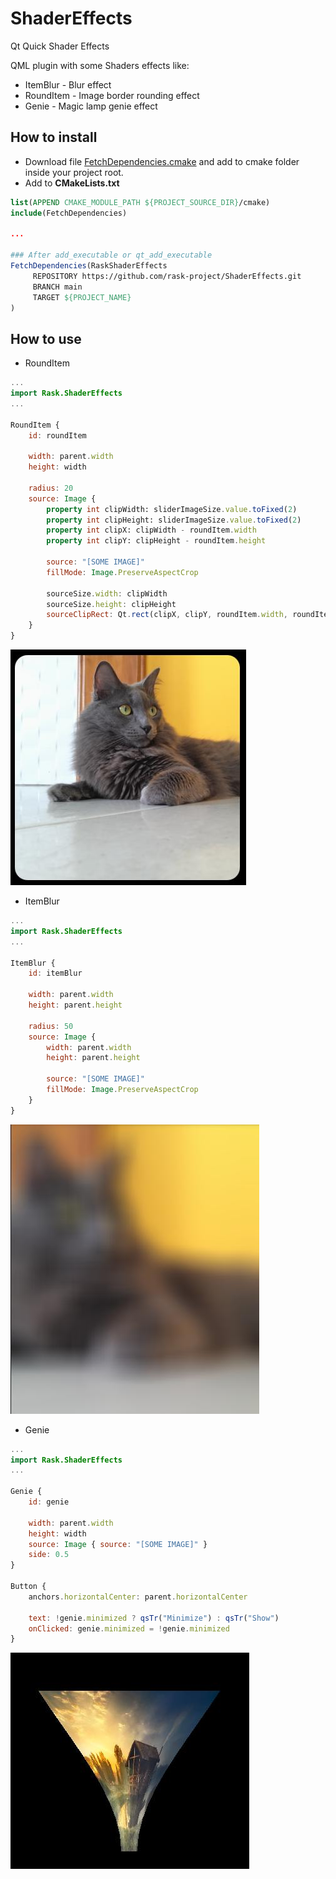 # ShaderEffects
Qt Quick Shader Effects

QML plugin with some Shaders effects like:

* ItemBlur - Blur effect
* RoundItem - Image border rounding effect
* Genie - Magic lamp genie effect

## How to install

* Download file [FetchDependencies.cmake](https://gist.github.com/marssola/994ee9efb787024dcc7b323541a2c95c) and add to cmake folder inside your project root.
* Add to **CMakeLists.txt**

```cmake
list(APPEND CMAKE_MODULE_PATH ${PROJECT_SOURCE_DIR}/cmake)
include(FetchDependencies)

...

### After add_executable or qt_add_executable
FetchDependencies(RaskShaderEffects
     REPOSITORY https://github.com/rask-project/ShaderEffects.git
     BRANCH main
     TARGET ${PROJECT_NAME}
)
```

## How to use

* RoundItem

```qml
...
import Rask.ShaderEffects
...

RoundItem {
    id: roundItem

    width: parent.width
    height: width

    radius: 20
    source: Image {
        property int clipWidth: sliderImageSize.value.toFixed(2)
        property int clipHeight: sliderImageSize.value.toFixed(2)
        property int clipX: clipWidth - roundItem.width
        property int clipY: clipHeight - roundItem.height

        source: "[SOME IMAGE]"
        fillMode: Image.PreserveAspectCrop

        sourceSize.width: clipWidth
        sourceSize.height: clipHeight
        sourceClipRect: Qt.rect(clipX, clipY, roundItem.width, roundItem.height)
    }
}
```

![RoundImage](/doc/RoundImage.jpg)

* ItemBlur

```qml
...
import Rask.ShaderEffects
...

ItemBlur {
    id: itemBlur

    width: parent.width
    height: parent.height

    radius: 50
    source: Image {
        width: parent.width
        height: parent.height

        source: "[SOME IMAGE]"
        fillMode: Image.PreserveAspectCrop
    }
}
```

![ItemBlur](/doc/ItemBlur.jpg)

* Genie

```qml
...
import Rask.ShaderEffects
...

Genie {
    id: genie

    width: parent.width
    height: width
    source: Image { source: "[SOME IMAGE]" }
    side: 0.5
}

Button {
    anchors.horizontalCenter: parent.horizontalCenter

    text: !genie.minimized ? qsTr("Minimize") : qsTr("Show")
    onClicked: genie.minimized = !genie.minimized
}
```

![Genie](/doc/Genie.jpg)
